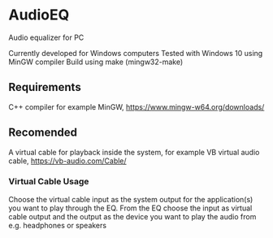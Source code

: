 # AudioEQ
Audio equalizer for PC

Currently developed for Windows computers
Tested with Windows 10 using MinGW compiler
Build using make (mingw32-make)

## Requirements
C++ compiler for example MinGW, https://www.mingw-w64.org/downloads/
## Recomended
A virtual cable for playback inside the system, for example VB virtual audio cable, https://vb-audio.com/Cable/
### Virtual Cable Usage
Choose the virtual cable input as the system output for the application(s) you want to play through the EQ. From the EQ choose the input as virtual cable output and the output as the device you want to play the audio from e.g. headphones or speakers


